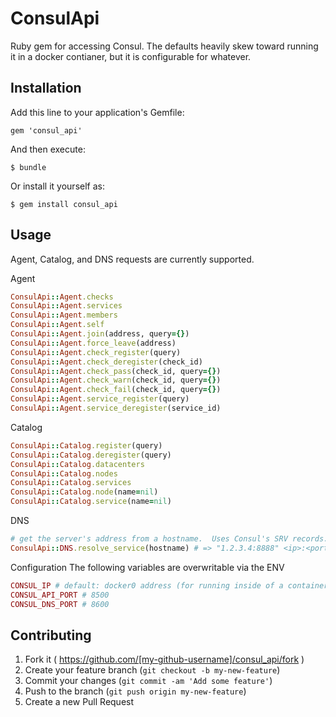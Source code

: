 # ConsulApi

Ruby gem for accessing Consul.  The defaults heavily skew toward running it in a docker contianer, but it is configurable for whatever.

## Installation

Add this line to your application's Gemfile:

    gem 'consul_api'

And then execute:

    $ bundle

Or install it yourself as:

    $ gem install consul_api

## Usage
Agent, Catalog, and DNS requests are currently supported.

Agent
```ruby
ConsulApi::Agent.checks
ConsulApi::Agent.services
ConsulApi::Agent.members
ConsulApi::Agent.self
ConsulApi::Agent.join(address, query={})
ConsulApi::Agent.force_leave(address)
ConsulApi::Agent.check_register(query)
ConsulApi::Agent.check_deregister(check_id)
ConsulApi::Agent.check_pass(check_id, query={})
ConsulApi::Agent.check_warn(check_id, query={})
ConsulApi::Agent.check_fail(check_id, query={})
ConsulApi::Agent.service_register(query)
ConsulApi::Agent.service_deregister(service_id)
```

Catalog
```ruby
ConsulApi::Catalog.register(query)
ConsulApi::Catalog.deregister(query)
ConsulApi::Catalog.datacenters
ConsulApi::Catalog.nodes
ConsulApi::Catalog.services
ConsulApi::Catalog.node(name=nil)
ConsulApi::Catalog.service(name=nil)
```

DNS
```ruby
# get the server's address from a hostname.  Uses Consul's SRV records.
ConsulApi::DNS.resolve_service(hostname) # => "1.2.3.4:8888" <ip>:<port>
```

Configuration
The following variables are overwritable via the ENV
```ruby
CONSUL_IP # default: docker0 address (for running inside of a container where your consul agent is exposed to your host)
CONSUL_API_PORT # 8500
CONSUL_DNS_PORT # 8600
```

## Contributing

1. Fork it ( https://github.com/[my-github-username]/consul_api/fork )
2. Create your feature branch (`git checkout -b my-new-feature`)
3. Commit your changes (`git commit -am 'Add some feature'`)
4. Push to the branch (`git push origin my-new-feature`)
5. Create a new Pull Request
